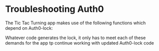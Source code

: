 # Troubleshooting Auth0



The Tic Tac Turning app makes use of the following functions which depend on Auth0-lock:









Whatever code generates the lock, it only has to meet each of these demands for the app tp continue working with updated Auth0-lock code